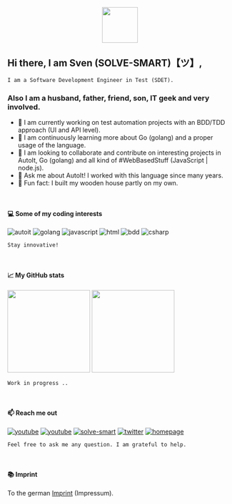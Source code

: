 <p align="center">
    <img src="https://github.com/Sven-Seyfert/Sven-Seyfert/blob/main/media/favicon.ico" width="80" />
</p>

## Hi there, I am Sven (SOLVE-SMART)【ツ】,

    I am a Software Development Engineer in Test (SDET).

### Also I am a husband, father, friend, son, IT geek and very involved.

- 🔭 I am currently working on test automation projects with an BDD/TDD approach (UI and API level).
- 🌱 I am continuously learning more about Go (golang) and a proper usage of the language.
- 👯 I am looking to collaborate and contribute on interesting projects in AutoIt, Go (golang) and all kind of #WebBasedStuff (JavaScript | node.js).
- 💬 Ask me about AutoIt! I worked with this language since many years.
- 📢 Fun fact: I built my wooden house partly on my own.

<br>

#### 💻 Some of my coding interests

![autoit](https://img.shields.io/badge/AutoIt-lightskyblue?style=for-the-badge&labelColor=black&logo=autodesk&logoColor=lightskyblue)
![golang](https://img.shields.io/badge/Go-07D9CA?style=for-the-badge&labelColor=black&logo=go&logoColor=07D9CA)
![javascript](https://img.shields.io/badge/Javascript-F0DB4F?style=for-the-badge&labelColor=black&logo=javascript&logoColor=F0DB4F)
![html](https://img.shields.io/badge/HTML%2FCSs-E34F26?style=for-the-badge&labelColor=black&logo=html5&logoColor=E34F26)
![bdd](https://img.shields.io/badge/BDD-6569B0?style=for-the-badge&labelColor=black&logo=cucumber&logoColor=6569B0)
![csharp](https://img.shields.io/badge/CSharp-e535ab?style=for-the-badge&labelColor=black&logo=csharp&logoColor=e535ab)

    Stay innovative!

<br>

#### 📈 My GitHub stats

<img height="185px" src="https://github-readme-stats-one-bice.vercel.app/api?username=sven-seyfert&count_private=true&theme=ayu-mirage&show_icons=true&include_all_commits=true&role=OWNER,ORGANIZATION_MEMBER,COLLABORATOR&cache_seconds=14400&disable_animations=true"> <img height="185px" src="https://github-readme-stats-one-bice.vercel.app/api/top-langs/?username=sven-seyfert&layout=compact&langs_count=10&theme=ayu-mirage&card_width=369">

    Work in progress ..

<br>

#### 📫 Reach me out

[![youtube](https://img.shields.io/badge/Solve--Smart-D94D4A?style=for-the-badge&labelColor=black&logo=youtube&logoColor=D94D4A)](https://www.youtube.com/@solvesmart)
[![youtube](https://img.shields.io/badge/Sven--Au3--Go-3D80B6?style=for-the-badge&labelColor=black&logo=youtube&logoColor=D94D4A)](https://www.youtube.com/@svenau3go)
[![solve-smart](https://img.shields.io/badge/solve_smart_de-6569B0?style=for-the-badge&labelColor=black&logo=visualstudiocode&logoColor=6569B0)](https://solve-smart.de)
[![twitter](https://img.shields.io/badge/@Sven_Seyfert-1DA1F2?style=for-the-badge&labelColor=black&logo=x&logoColor=1DA1F2)](https://twitter.com/sven_seyfert)
[![homepage](https://img.shields.io/badge/Homepage-648293?style=for-the-badge&labelColor=black&logo=HTML5&logoColor=648293)](https://sven-seyfert.de)

    Feel free to ask me any question. I am grateful to help.

<br>

#### 📚 Imprint

To the german [Imprint](https://solve-smart.de/#/de/impressum) (Impressum).
